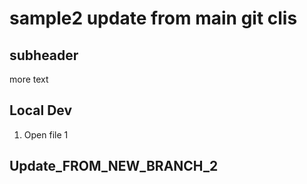 # sample2 update from main git clis

## subheader

more text

## Local Dev

1. Open file 1

## Update_FROM_NEW_BRANCH_2
